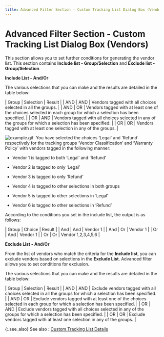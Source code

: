 ```yaml
---
title: Advanced Filter Section - Custom Tracking List Dialog Box (Vendors)
---
```


# Advanced Filter Section - Custom Tracking List Dialog Box (Vendors)


This section allows you to set further conditions for generating the  vendor list. This section contains **Include 
 list - Group/Selection** and **Exclude 
 list - Group/Selection**.


**Include List - And/Or**


The various selections that you can make and the results are detailed  in the table below:


| Group | Selection | Result |
| AND | AND | Vendors tagged with all choices selected in all the groups. |
| AND | OR | Vendors tagged with at least one of the choices selected in each group  for which a selection has been specified. |
| OR | AND | Vendors tagged with all choices selected in any of the groups for which  a selection has been specified. |
| OR | OR | Vendors tagged with at least one selection in any of the groups. |



![example.gif]({{site.ct_baseurl}}/img/example.gif)  You  have selected the choices ‘Legal’ and ‘Refund’ respectively for the tracking  groups ‘Vendor Classification’  and ‘Warranty Policy’  with vendors tagged in the following manner:


 - Vendor  1 is tagged to both ‘Legal’ and ‘Refund’


 - Vendor  2 is tagged to only ‘Legal’


 - Vendor  3 is tagged to only ‘Refund’


 - Vendor  4 is tagged to other selections in both groups


 - Vendor  5 is tagged to other selections in ‘Legal’


 - Vendor  6 is tagged to other selections in ‘Refund’




According to the conditions you set in  the include list, the output is as follows:


| Group | Choice | Result |
| And | And | Vendor 1 |
| And | Or | Vendor 1 |
| Or | And | Vendor 1 |
| Or | Or | Vendor 1,2,3,4,5,6 |



**Exclude List - And/Or**


From the list of vendors who match the criteria for the **Include 
 list**, you can exclude vendors based on selections in the **Exclude List**. Advanced filter allows  you to set conditions for exclusion.


The various selections that you can make and the results are detailed  in the table below:


| Group | Selection | Result |
| AND | AND | Exclude vendors tagged with all choices selected in all the groups for  which a selection has been specified. |
| AND | OR | Exclude vendors tagged with at least one of the choices selected in  each group for which a selection has been specified. |
| OR | AND | Exclude vendors tagged with all choices selected in any of the groups  for which a selection has been specified. |
| OR | OR | Exclude vendors tagged with at least one selection in any of the groups. |



{:.see_also}
See also
: [Custom  Tracking List Details]({{site.ct_baseurl}}/vendor-tracking/custom_tracking_list_details_vendors.html)
